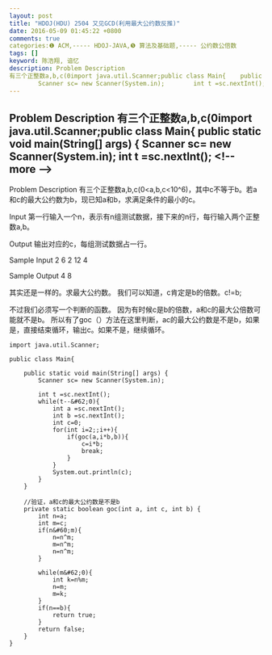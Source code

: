```yaml
---
layout: post
title: "HDOJ(HDU) 2504 又见GCD(利用最大公约数反推)"
date: 2016-05-09 01:45:22 +0800
comments: true
categories:❶ ACM,----- HDOJ-JAVA,❺ 算法及基础题,----- 公约数公倍数
tags: []
keyword: 陈浩翔, 谙忆
description: Problem Description 
有三个正整数a,b,c(0import java.util.Scanner;public class Main{    public static void main(String[] args) {
        Scanner sc= new Scanner(System.in);        int t =sc.nextInt(); 
---
```



Problem Description 
有三个正整数a,b,c(0import java.util.Scanner;public class Main{    public static void main(String[] args) {
        Scanner sc= new Scanner(System.in);        int t =sc.nextInt();
&#60;!-- more --&#62;
----------

Problem Description
有三个正整数a,b,c(0&#60;a,b,c&#60;10^6)，其中c不等于b。若a和c的最大公约数为b，现已知a和b，求满足条件的最小的c。

 

Input
第一行输入一个n，表示有n组测试数据，接下来的n行，每行输入两个正整数a,b。

 

Output
输出对应的c，每组测试数据占一行。

 

Sample Input
2
6 2
12 4
 

Sample Output
4
8


其实还是一样的。求最大公约数。
我们可以知道，c肯定是b的倍数。c!=b;

不过我们必须写一个判断的函数。
因为有时候c是b的倍数，a和c的最大公倍数可能就不是b。
所以有了goc（）方法在这里判断，ac的最大公约数是不是b，如果是，直接结束循环，输出c。如果不是，继续循环。

```
import java.util.Scanner;

public class Main{

	public static void main(String[] args) {
		Scanner sc= new Scanner(System.in);
		
		int t =sc.nextInt();
		while(t--&#62;0){
			int a =sc.nextInt();
			int b =sc.nextInt();
			int c=0;
			for(int i=2;;i++){
				if(goc(a,i*b,b)){
					c=i*b;
					break;
				}
			}
			System.out.println(c);
		}
	}
	
	//验证，a和c的最大公约数是不是b
	private static boolean goc(int a, int c, int b) {
		int n=a;
		int m=c;
		if(n&#60;m){
			n=n^m;
			m=n^m;
			n=n^m;
		}
		
		while(m&#62;0){
			int k=n%m;
			n=m;
			m=k;
		}
		if(n==b){
			return true;
		}
		return false;
	}
}

```